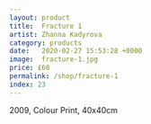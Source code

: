 ```yaml
---
layout: product
title:  Fracture 1
artist: Zhanna Kadyrova
category: products
date:   2020-02-27 15:53:28 +0000
image:  fracture-1.jpg
price: £60
permalink: /shop/fracture-1
index: 23
---
```

2009, Colour Print, 40x40cm
